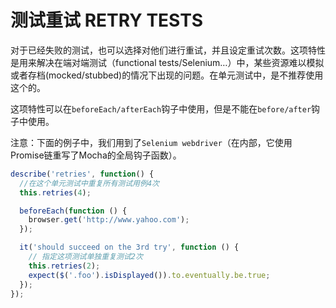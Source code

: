 # 测试重试 RETRY TESTS

对于已经失败的测试，也可以选择对他们进行重试，并且设定重试次数。这项特性是用来解决在端对端测试（functional tests/Selenium…）中，某些资源难以模拟或者存档(mocked/stubbed)的情况下出现的问题。在单元测试中，是不推荐使用这个的。

这项特性可以在`beforeEach/afterEach`钩子中使用，但是不能在`before/after`钩子中使用。

注意：下面的例子中，我们用到了`Selenium webdriver`（在内部，它使用Promise链重写了Mocha的全局钩子函数）。

```js
describe('retries', function() {
  //在这个单元测试中重复所有测试用例4次
  this.retries(4);

  beforeEach(function () {
    browser.get('http://www.yahoo.com');
  });

  it('should succeed on the 3rd try', function () {
    // 指定这项测试单独重复测试2次
    this.retries(2);
    expect($('.foo').isDisplayed()).to.eventually.be.true;
  });
});
```